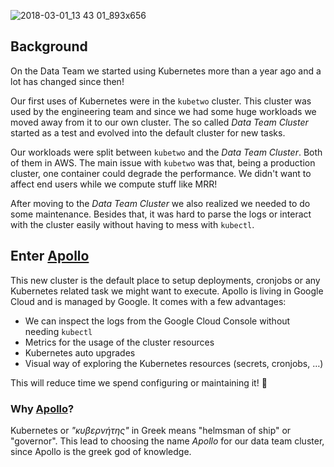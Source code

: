 ![2018-03-01_13 43 01_893x656](https://user-images.githubusercontent.com/1682202/36901655-2fb7b434-1e28-11e8-92d4-2920bafefc76.png)

## Background 

On the Data Team we started using Kubernetes more than a year ago and a lot has changed since then! 

Our first uses of Kubernetes were in the `kubetwo` cluster. This cluster was used by the engineering team and since we had some huge workloads we moved away from it to our own cluster. The so called _Data Team Cluster_ started as a test and evolved into the default cluster for new tasks. 

Our workloads were split between `kubetwo` and the _Data Team Cluster_. Both of them in AWS. The main issue with `kubetwo` was that, being a production cluster, one container could degrade the performance. We didn't want to affect end users while we compute stuff like MRR!

After moving to the _Data Team Cluster_ we also realized we needed to do some maintenance. Besides that, it was hard to parse the logs or interact with the cluster easily without having to mess with `kubectl`.

## Enter [Apollo](https://console.cloud.google.com/kubernetes/clusters/details/us-central1-a/apollo?project=buffer-data&authuser=1&organizationId=480078795616&tab=details&persistent_volumes_tablesize=50&storage_class_tablesize=50&nodes_tablesize=50)

This new cluster is the default place to setup deployments, cronjobs or any Kubernetes related task we might want to execute. Apollo is living in Google Cloud and is managed by Google. It comes with a few advantages:

- We can inspect the logs from the Google Cloud Console without needing `kubectl`
- Metrics for the usage of the cluster resources
- Kubernetes auto upgrades
- Visual way of exploring the Kubernetes resources (secrets, cronjobs, …)

This will reduce time we spend configuring or maintaining it! 🔧 

### Why [Apollo](https://console.cloud.google.com/kubernetes/clusters/details/us-central1-a/apollo?project=buffer-data&authuser=1&organizationId=480078795616&tab=details&persistent_volumes_tablesize=50&storage_class_tablesize=50&nodes_tablesize=50)?

Kubernetes or _"κυβερνήτης"_ in Greek means "helmsman of ship" or "governor". This lead to choosing the name *Apollo* for our data team cluster, since Apollo is the greek god of knowledge.
